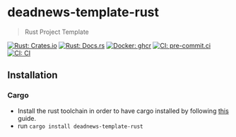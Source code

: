 # deadnews-template-rust

> Rust Project Template

[![Rust: Crates.io](https://img.shields.io/crates/v/deadnews-template-rust.svg?logo=rust&logoColor=white)](https://crates.io/crates/deadnews-template-rust)
[![Rust: Docs.rs](https://docs.rs/deadnews-template-rust/badge.svg?logo=rust&logoColor=white)](https://docs.rs/deadnews-template-rust)
[![Docker: ghcr](https://img.shields.io/badge/docker-gray.svg?logo=docker&logoColor=white)](https://github.com/deadnews/deadnews-template-rust/pkgs/container/deadnews-template-rust)
[![CI: pre-commit.ci](https://results.pre-commit.ci/badge/github/DeadNews/deadnews-template-rust/main.svg)](https://results.pre-commit.ci/latest/github/DeadNews/deadnews-template-rust/main)
[![CI: CI](https://img.shields.io/github/actions/workflow/status/deadnews/deadnews-template-rust/ci.yml?branch=main&logo=github&logoColor=white&label=ci)](https://github.com/deadnews/deadnews-template-rust/actions/workflows/ci.yml)

## Installation

### Cargo

- Install the rust toolchain in order to have cargo installed by following
  [this](https://www.rust-lang.org/tools/install) guide.
- run `cargo install deadnews-template-rust`
